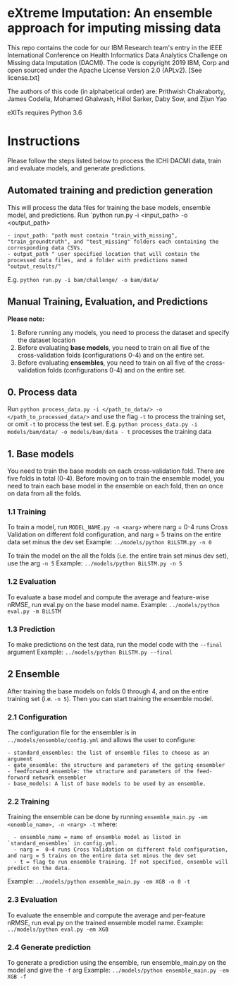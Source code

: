 # eXtreme Imputation: An ensemble approach for imputing missing data

This repo contains the code for our IBM Research team's entry in the IEEE International Conference on Health Informatics Data Analytics Challenge on Missing data Imputation (DACMI). The code is copyright 2019 IBM, Corp and open sourced under the Apache License Version 2.0 (APLv2). [See license.txt]

The authors of this code (in alphabetical order) are: Prithwish Chakraborty, James Codella, Mohamed Ghalwash, Hillol Sarker, Daby Sow, and Zijun Yao

eXITs requires Python 3.6

# Instructions

Please follow the steps listed below to process the ICHI DACMI data, train and evaluate models, and generate predictions.

## Automated training and prediction generation
This will process the data files for training the base models, ensemble model, and predictions.
Run `python run.py -i <input_path> -o <output_path>
```
- input_path: "path must contain "train_with_missing", "train_groundtruth", and "test_missing" folders each containing the corresponding data CSVs.
- output_path " user specified location that will contain the processed data files, and a folder with predictions named "output_results/"
```
E.g. `python run.py -i bam/challenge/ -o bam/data/`

## Manual Training, Evaluation, and Predictions

**Please note:**
1. Before running any models, you need to process the dataset and specify the dataset location
2. Before evaluating **base models**, you need to train on all five of the cross-validation folds (configurations 0-4) and on the entire set.
3. Before evaluating  **ensembles**, you need to train on all five of the cross-validation folds (configurations 0-4) and on the entire set.


## 0. Process data
Run `python process_data.py -i </path_to_data/> -o </path_to_processed_data/>` and use the flag  `-t` to process the training set, or omit `-t` to process the test set.
E.g. `python process_data.py -i models/bam/data/ -o models/bam/data - t` processes the training data

## 1. Base models
You need to train the base models on each cross-validation fold. There are five folds in total (0-4). 
Before moving on to train the ensemble model, you need to train each base model in the ensemble on each fold, then on once on data from all the folds.

### 1.1 Training
To train a model, run `MODEL_NAME.py -n <narg>`
where narg =  0-4 runs Cross Validation on different fold configuration, and narg = 5 trains on the entire data set minus the dev set
Example: `../models/python BiLSTM.py -n 0`

To train the model on the all the folds (i.e. the entire train set minus dev set), use the arg `-n 5`
Example: `../models/python BiLSTM.py -n 5`

### 1.2 Evaluation
To evaluate a base model and compute the average and feature-wise nRMSE, run eval.py on the base model name. 
Example: `../models/python eval.py -m BiLSTM`

### 1.3 Prediction
To make predictions on the test data, run the model code with the `--final` argument
Example: `../models/python BiLSTM.py --final`

## 2 Ensemble 
After training the base models on folds 0 through 4, and on the entire training set (i.e. `-n 5`). Then you can start training the ensemble model.

### 2.1 Configuration
The configuration file for the ensembler is in `../models/ensemble/config.yml` and allows the user to configure:
```
- standard_ensembles: the list of ensemble files to choose as an argument
- gate_ensemble: the structure and parameters of the gating ensembler 
- feedforward_ensemble: the structure and parameters of the feed-forward network ensembler 
- base_models: A list of base models to be used by an ensemble.
```

### 2.2 Training
Training the ensemble can be done by running `ensemble_main.py -em <enemble_name>, -n <narg> -t` where:
```
  - ensemble_name = name of ensemble model as listed in `standard_ensembles` in config.yml.
  - narg =  0-4 runs Cross Validation on different fold configuration, and narg = 5 trains on the entire data set minus the dev set
  - t = flag to run ensemble training. If not specified, ensemble will predict on the data.
``` 
Example: `../models/python ensemble_main.py -em XGB -n 0 -t `

### 2.3 Evaluation
To evaluate the ensemble and compute the average and per-feature nRMSE, run eval.py on the trained ensemble model name. 
Example: `../models/python eval.py -em XGB`

### 2.4 Generate prediction
To generate a prediction using the ensemble, run ensemble_main.py on the model and give the `-f` arg
Example: `../models/python ensemble_main.py -em XGB -f`